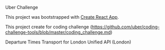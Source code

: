 Uber Challenge

This project was bootstrapped with [Create React App](https://github.com/facebookincubator/create-react-app).

This project create for coding challenge (https://github.com/uber/coding-challenge-tools/blob/master/coding_challenge.md)

Departure Times
Transport for London Unified API (London)
